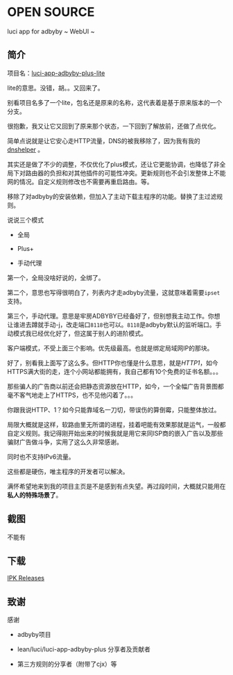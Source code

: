 # OPEN SOURCE

luci app for adbyby ~ WebUI ~

## 简介

项目名：[luci-app-adbyby-plus-lite](https://github.com/kongfl888/luci-app-adbyby-plus-lite)

lite的意思。没错，胡。。又回来了。

别看项目名多了一个lite，包名还是原来的名称，这代表着是基于原来版本的一个分支。

很抱歉，我又让它又回到了原来那个状态，一下回到了解放前，还做了点优化。

简单点说就是让它安心走HTTP流量，DNS的被我移除了，因为我有我的 [dnshelper](https://github.com/kongfl888/openwrt-my-dnshelper) 。

其实还是做了不少的调整，不仅优化了plus模式，还让它更能协调，也降低了非全局下对路由器的负担和对其他插件的可能性冲突。更新规则也不会引发整体上不能网的情况。自定义规则修改也不需要再重启路由。等。

移除了对adbyby的安装依赖，但加入了主动下载主程序的功能。替换了主过滤规则。

说说三个模式

- 全局

- Plus+

- 手动代理

第一个，全局没啥好说的，全绑了。

第二个，意思也写得很明白了，列表内才走adbyby流量，这就意味着需要`ipset`支持。

第三个，手动代理。意思是牢房ADBYBY已经备好了，但别想我主动工作。你想让谁进去蹲就手动-j，改走端口`8118`也可以。`8118`是adbyby默认的监听端口。手动模式我已经优化好了，但这属于别人的进阶模式。

客户端模式，不受上面三个影响。优先级最高。也就是绑定局域网IP的那块。

好了，别看我上面写了这么多。但HTTP你也懂是什么意思，就是*HTTP1*，如今HTTPS满大街的走，连个小网站都能拥有，我自己都有10个免费的证书名额。。。

那些骗人的广告商以前还会把静态资源放在HTTP，如今，一个全幅广告背景图都毫不客气地走上了HTTPS，也不见他闪着了。。。

你跟我说HTTP、1？如今只能靠域名一刀切，带误伤的算倒霉，只能整体放过。

局限大概就是这样，软路由里无所谓的进程，挂着吧能有效果那就是运气，一般都自定义规则。我记得刚开始出来的时候我就是用它来同ISP商的嵌入广告以及那些骗财广告做斗争，实用了这么久非常感谢。

同时也不支持IPv6流量。

这些都是硬伤，唯主程序的开发者可以解决。

满怀希望地来到我的项目主页是不是感到有点失望。再过段时间，大概就只能用在**私人的特殊场景了**。

## 截图

不能有

## 下载

[IPK Releases](https://github.com/kongfl888/luci-app-adbyby-plus-lite/releases)

## 致谢

感谢

- adbyby项目

- lean/luci/luci-app-adbyby-plus 分享者及贡献者

- 第三方规则的分享者（附带了cjx）等
